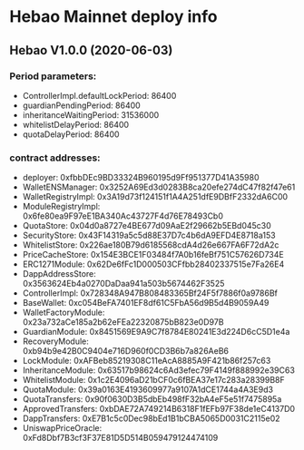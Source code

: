 # Hebao Mainnet deploy info

## Hebao V1.0.0 (2020-06-03)

### Period parameters:

- ControllerImpl.defaultLockPeriod: 86400
- guardianPendingPeriod: 86400
- inheritanceWaitingPeriod: 31536000
- whitelistDelayPeriod: 86400
- quotaDelayPeriod: 86400

### contract addresses:

- deployer: 0xfbbDEc9BD33324B960195d9Ff951377D41A35980
- WalletENSManager: 0x3252A69Ed3d0283B8ca20efe274dC47f82f47e61
- WalletRegistryImpl: 0x3A19d73f124151f1A4A251dfE9DBfF2332dA6C00
- ModuleRegistryImpl: 0x6fe80ea9F97eE1BA340Ac43727F4d76E78493Cb0
- QuotaStore: 0x04d0a8727e4BE677d09AaE2f29662b5EBd045c30
- SecurityStore: 0x43F14319a5c5d88E37D7c4b6dA9EFD4E8718a153
- WhitelistStore: 0x226ae180B79d6185568cdA4d26e667FA6F72dA2c
- PriceCacheStore: 0x154E3BCE1F03484f7A0b16feBf751C57626D734E
- ERC1271Module: 0x62De6fFc1D000503CFfbb28402337515e7Fa26E4
- DappAddressStore: 0x3563624Eb4a0270DaDaa941a503b5674462F3525
- ControllerImpl: 0x728348A947B808483365Bf24F5f7886f0a9786Bf
- BaseWallet: 0xc054BeFA7401EF8df61C5FbA56d9B5d4B9059A49
- WalletFactoryModule: 0x23a732aCe185a2b62eFEa22320875bB823e0D97B
- GuardianModule: 0x8451569E9A9C7f8784E80241E3d224D6cC5D1e4a
- RecoveryModule: 0xb94b9e42B0C9404e716D960f0CD3B6b7a826AeB6
- LockModule: 0xAFBeb85219308C11eAcA8885A9F421b86f257c63
- InheritanceModule: 0x63517b98624c6Ad3efec79F4149f888992e39C63
- WhitelistModule: 0x1c2E4096aD21bCF0c6fBEA37e17c283a28399B8F
- QuotaModule: 0x39a0163E4193609977a9107A1dCE1744a4A3E9d3
- QuotaTransfers: 0x90f0630D3B5dbEb498fF32bA4eF5e51f7475895a
- ApprovedTransfers: 0xbDAE72A749214B6318F1fEFb97F38de1eC4137D0
- DappTransfers: 0xE7B1c5c0Dec98bEd1B1bCBA5065D0031C2115e02
- UniswapPriceOracle: 0xFd8Dbf7B3cf3F37E81D5D514B059479124474109
